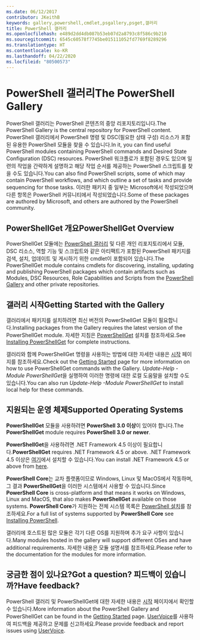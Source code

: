 ```yaml
---
ms.date: 06/12/2017
contributor: JKeithB
keywords: gallery,powershell,cmdlet,psgallery,psget,갤러리
title: PowerShell 갤러리
ms.openlocfilehash: e489d2dd4db087b53eb07d2a8793c8f586c9b210
ms.sourcegitcommit: 6545c60578f7745be015111052fd7769f8289296
ms.translationtype: HT
ms.contentlocale: ko-KR
ms.lasthandoff: 04/22/2020
ms.locfileid: "80500573"
---
```

# <a name="the-powershell-gallery"></a><span data-ttu-id="5fcb3-103">PowerShell 갤러리</span><span class="sxs-lookup"><span data-stu-id="5fcb3-103">The PowerShell Gallery</span></span>

<span data-ttu-id="5fcb3-104">PowerShell 갤러리는 PowerShell 콘텐츠의 중앙 리포지토리입니다.</span><span class="sxs-lookup"><span data-stu-id="5fcb3-104">The PowerShell Gallery is the central repository for PowerShell content.</span></span> <span data-ttu-id="5fcb3-105">PowerShell 갤러리에서 PowerShell 명령 및 DSC(필요한 상태 구성) 리소스가 포함된 유용한 PowerShell 모듈을 찾을 수 있습니다.</span><span class="sxs-lookup"><span data-stu-id="5fcb3-105">In it, you can find useful PowerShell modules containing PowerShell commands and Desired State Configuration (DSC) resources.</span></span>
<span data-ttu-id="5fcb3-106">PowerShell 워크플로가 포함된 경우도 있으며 일련의 작업을 간략하게 설명하고 해당 작업 순서를 제공하는 PowerShell 스크립트를 찾을 수도 있습니다.</span><span class="sxs-lookup"><span data-stu-id="5fcb3-106">You can also find PowerShell scripts, some of which may contain PowerShell workflows, and which outline a set of tasks and provide sequencing for those tasks.</span></span> <span data-ttu-id="5fcb3-107">이러한 패키지 중 일부는 Microsoft에서 작성되었으며 다른 항목은 PowerShell 커뮤니티에서 작성되었습니다.</span><span class="sxs-lookup"><span data-stu-id="5fcb3-107">Some of these packages are authored by Microsoft, and others are authored by the PowerShell community.</span></span>

## <a name="powershellget-overview"></a><span data-ttu-id="5fcb3-108">PowerShellGet 개요</span><span class="sxs-lookup"><span data-stu-id="5fcb3-108">PowerShellGet Overview</span></span>

<span data-ttu-id="5fcb3-109">PowerShellGet 모듈에는 [PowerShell 갤러리](https://www.PowerShellGallery.com) 및 다른 개인 리포지토리에서 모듈, DSC 리소스, 역할 기능 및 스크립트와 같은 아티팩트가 포함된 PowerShell 패키지를 검색, 설치, 업데이트 및 게시하기 위한 cmdlet이 포함되어 있습니다.</span><span class="sxs-lookup"><span data-stu-id="5fcb3-109">The PowerShellGet module contains cmdlets for discovering, installing, updating and publishing PowerShell packages which contain artifacts such as Modules, DSC Resources, Role Capabilities and Scripts from the [PowerShell Gallery](https://www.PowerShellGallery.com) and other private repositories.</span></span>

## <a name="getting-started-with-the-gallery"></a><span data-ttu-id="5fcb3-110">갤러리 시작</span><span class="sxs-lookup"><span data-stu-id="5fcb3-110">Getting Started with the Gallery</span></span>

<span data-ttu-id="5fcb3-111">갤러리에서 패키지를 설치하려면 최신 버전의 PowerShellGet 모듈이 필요합니다.</span><span class="sxs-lookup"><span data-stu-id="5fcb3-111">Installing packages from the Gallery requires the latest version of the PowerShellGet module.</span></span> <span data-ttu-id="5fcb3-112">자세한 지침은 [PowerShellGet](installing-psget.md) 설치를 참조하세요.</span><span class="sxs-lookup"><span data-stu-id="5fcb3-112">See [Installing PowerShellGet](installing-psget.md) for complete instructions.</span></span>

<span data-ttu-id="5fcb3-113">갤러리와 함께 PowerShellGet 명령을 사용하는 방법에 대한 자세한 내용은 [시작](getting-started.md) 페이지를 참조하세요.</span><span class="sxs-lookup"><span data-stu-id="5fcb3-113">Check out the [Getting Started](getting-started.md) page for more information on how to use PowerShellGet commands with the Gallery.</span></span> <span data-ttu-id="5fcb3-114">*Update-Help -Module PowerShellGet*을 실행하여 이러한 명령에 대한 로컬 도움말을 설치할 수도 있습니다.</span><span class="sxs-lookup"><span data-stu-id="5fcb3-114">You can also run *Update-Help -Module PowerShellGet* to install local help for these commands.</span></span>

## <a name="supported-operating-systems"></a><span data-ttu-id="5fcb3-115">지원되는 운영 체제</span><span class="sxs-lookup"><span data-stu-id="5fcb3-115">Supported Operating Systems</span></span>

<span data-ttu-id="5fcb3-116">**PowerShellGet** 모듈을 사용하려면 **PowerShell 3.0 이상**이 있어야 합니다.</span><span class="sxs-lookup"><span data-stu-id="5fcb3-116">The **PowerShellGet** module requires **PowerShell 3.0 or newer**.</span></span>

<span data-ttu-id="5fcb3-117">**PowerShellGet**을 사용하려면 .NET Framework 4.5 이상이 필요합니다.</span><span class="sxs-lookup"><span data-stu-id="5fcb3-117">**PowerShellGet** requires .NET Framework 4.5 or above.</span></span> <span data-ttu-id="5fcb3-118">.NET Framework 4.5 이상은 [여기](https://msdn.microsoft.com/library/5a4x27ek.aspx)에서 설치할 수 있습니다.</span><span class="sxs-lookup"><span data-stu-id="5fcb3-118">You can install .NET Framework 4.5 or above from [here](https://msdn.microsoft.com/library/5a4x27ek.aspx).</span></span>

<span data-ttu-id="5fcb3-119">**PowerShell Core**는 교차 플랫폼이므로 Windows, Linux 및 MacOS에서 작동하며, 그 결과 **PowerShellGet**을 이러한 시스템에서 사용할 수 있습니다.</span><span class="sxs-lookup"><span data-stu-id="5fcb3-119">Since **PowerShell Core** is cross-platform and that means it works on Windows, Linux and MacOS, that also makes **PowerShellGet** available on those systems.</span></span> <span data-ttu-id="5fcb3-120">**PowerShell Core**가 지원하는 전체 시스템 목록은 [PowerShell 설치](/powershell/scripting/install/installing-powershell)를 참조하세요.</span><span class="sxs-lookup"><span data-stu-id="5fcb3-120">For a full list of systems supported by **PowerShell Core** see [Installing PowerShell](/powershell/scripting/install/installing-powershell).</span></span>

<span data-ttu-id="5fcb3-121">갤러리에 호스트된 많은 모듈은 각기 다른 OS를 지원하며 추가 요구 사항이 있습니다.</span><span class="sxs-lookup"><span data-stu-id="5fcb3-121">Many modules hosted in the gallery will support different OSes and have additional requirements.</span></span>
<span data-ttu-id="5fcb3-122">자세한 내용은 모듈 설명서를 참조하세요.</span><span class="sxs-lookup"><span data-stu-id="5fcb3-122">Please refer to the documentation for the modules for more information.</span></span>

## <a name="got-a-question-have-feedback"></a><span data-ttu-id="5fcb3-123">궁금한 점이 있나요?</span><span class="sxs-lookup"><span data-stu-id="5fcb3-123">Got a question?</span></span> <span data-ttu-id="5fcb3-124">피드백이 있습니까?</span><span class="sxs-lookup"><span data-stu-id="5fcb3-124">Have feedback?</span></span>

<span data-ttu-id="5fcb3-125">PowerShell 갤러리 및 PowerShellGet에 대한 자세한 내용은 [시작](getting-started.md) 페이지에서 확인할 수 있습니다.</span><span class="sxs-lookup"><span data-stu-id="5fcb3-125">More information about the PowerShell Gallery and PowerShellGet can be found in the [Getting Started](getting-started.md) page.</span></span> <span data-ttu-id="5fcb3-126">[UserVoice](http://windowsserver.uservoice.com/forums/301869-powershell)를 사용하여 피드백을 제공하고 문제를 신고하세요.</span><span class="sxs-lookup"><span data-stu-id="5fcb3-126">Please provide feedback and report issues using [UserVoice](http://windowsserver.uservoice.com/forums/301869-powershell).</span></span>
